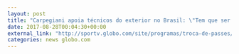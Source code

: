 ```yaml
---
layout: post
title: "Carpegiani apoia técnicos do exterior no Brasil: \"Tem que ser bem aceito\""
date: 2017-08-28T00:04:30+00:00
external_link: "http://sportv.globo.com/site/programas/troca-de-passes/noticia/2017/08/carpegiani-apoia-tecnicos-do-exterior-no-brasil-tem-que-ser-bem-aceito.html"
categories: news globo.com
---
```

